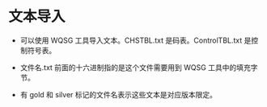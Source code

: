 # 文本导入

- 可以使用 WQSG 工具导入文本。CHSTBL.txt 是码表。ControlTBL.txt 是控制符号表。

- 文件名.txt 前面的十六进制指的是这个文件需要用到 WQSG 工具中的填充字节。

- 有 gold 和 silver 标记的文件名表示这些文本是对应版本限定。
